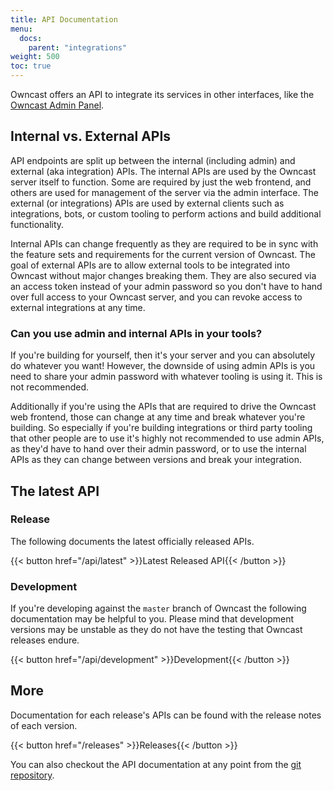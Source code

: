```yaml
---
title: API Documentation
menu:
  docs:
    parent: "integrations"
weight: 500
toc: true
---
```


Owncast offers an API to integrate its services in other interfaces, like the [Owncast Admin Panel](https://github.com/owncast/owncast-admin).

## Internal vs. External APIs

API endpoints are split up between the internal (including admin) and external (aka integration) APIs. The internal APIs are used by the Owncast server itself to function. Some are required by just the web frontend, and others are used for management of the server via the admin interface. The external (or integrations) APIs are used by external clients such as integrations, bots, or custom tooling to perform actions and build additional functionality.

Internal APIs can change frequently as they are required to be in sync with the feature sets and requirements for the current version of Owncast. The goal of external APIs are to allow external tools to be integrated into Owncast without major changes breaking them. They are also secured via an access token instead of your admin password so you don't have to hand over full access to your Owncast server, and you can revoke access to external integrations at any time.

### Can you use admin and internal APIs in your tools?

If you're building for yourself, then it's your server and you can absolutely do whatever you want! However, the downside of using admin APIs is you need to share your admin password with whatever tooling is using it. This is not recommended.

Additionally if you're using the APIs that are required to drive the Owncast web frontend, those can change at any time and break whatever you're building. So especially if you're building integrations or third party tooling that other people are to use it's highly not recommended to use admin APIs, as they'd have to hand over their admin password, or to use the internal APIs as they can change between versions and break your integration.

## The latest API

### Release

The following documents the latest officially released APIs.

{{< button href="/api/latest" >}}Latest Released API{{< /button >}}

### Development

If you're developing against the `master` branch of Owncast the following documentation may be helpful to you. Please mind that development versions may be unstable as they do not have the testing that Owncast releases endure.

{{< button href="/api/development" >}}Development{{< /button >}}

## More

Documentation for each release's APIs can be found with the release notes of each version.

{{< button href="/releases" >}}Releases{{< /button >}}

You can also checkout the API documentation at any point from the [git repository](https://github.com/owncast/owncast).
